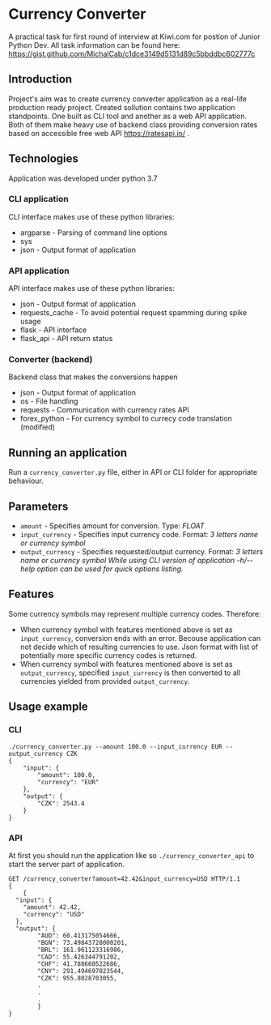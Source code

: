 # Currency Converter
A practical task for first round of interview at Kiwi.com for postion of Junior Python Dev.
All task information can be found here: https://gist.github.com/MichalCab/c1dce3149d5131d89c5bbddbc602777c

## Introduction
Project's aim was to create currency converter application as a real-life production ready project. 
Created sollution contains two application standpoints. One built as CLI tool and another as a web 
API application. Both of them make heavy use of backend class providing conversion rates based on
accessible free web API https://ratesapi.io/ . 

## Technologies
Application was developed under python 3.7

### CLI application
CLI interface makes use of these python libraries:
* argparse - Parsing of command line options
* sys 
* json - Output format of application

### API application
API interface makes use of these python libraries:
* json - Output format of application
* requests_cache - To avoid potential request spamming during spike usage
* flask - API interface
* flask_api - API return status

### Converter (backend)
Backend class that makes the conversions happen
* json - Output format of application
* os - File handling
* requests - Communication with currency rates API
* forex_python - For currency symbol to currecy code translation (modified)

## Running an application
Run a `currency_converter.py` file, either in API or CLI folder for appropriate behaviour.

## Parameters
* `amount` - Specifies amount for conversion. Type: *FLOAT*
* `input_currency` - Specifies input currency code. Format: *3 letters name or currency symbol*
* `output_currency` - Specifies requested/output currency. Format: *3 letters name or currency symbol*
*While using CLI version of application -h/--help option can be used for quick options listing.*

## Features
Some currency symbols may represent multiple currency codes. Therefore:
* When currency symbol with features mentioned above is set as `input_currency`, conversion ends with an error. 
Becouse application can not decide which of resulting currencies to use. Json format with list of potentially more specific
currency codes is returned.
* When currency symbol with features mentioned above is set as `output_currency`, specified `input_currency` is then
converted to all currencies yielded from provided `output_currency`.

## Usage example

### CLI
```
./currency_converter.py --amount 100.0 --input_currency EUR --output_currency CZK
{
    "input": {
        "amount": 100.0,
        "currency": "EUR"
    },
    "output": {
        "CZK": 2543.4
    }
}
```

### API
At first you should run the application like so `./currency_converter_api` to start the server part of application.
```
GET /currency_converter?amount=42.42&input_currency=USD HTTP/1.1
{
    {
  "input": {
    "amount": 42.42, 
    "currency": "USD"
  }, 
  "output": {
		"AUD": 60.413175054666, 
		"BGN": 73.49843728000201, 
		"BRL": 161.961123316986, 
		"CAD": 55.426344791202, 
		"CHF": 41.788660522686, 
		"CNY": 291.494697023544, 
		"CZK": 955.8028703055, 
        .
        .
        .
        }
}
```